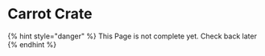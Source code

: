 # Carrot Crate

{% hint style="danger" %}
This Page is not complete yet. Check back later
{% endhint %}

